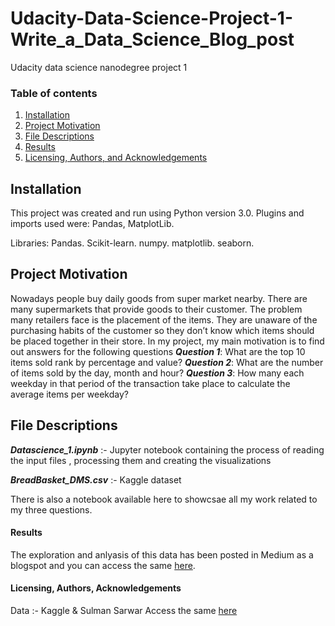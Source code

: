 # Udacity-Data-Science-Project-1-Write_a_Data_Science_Blog_post
Udacity data science nanodegree project 1

### Table of contents

1. [Installation](#Installation)
2. [Project Motivation](#motivation)
3. [File Descriptions](#files)
4. [Results](#results)
5. [Licensing, Authors, and Acknowledgements](#licensing)


## Installation <a name="installation"></a>

This project was created and run using Python version 3.0.
Plugins and imports used were: Pandas, MatplotLib.

Libraries:
Pandas.
Scikit-learn.
numpy.
matplotlib.
seaborn.


## Project Motivation<a name="motivation"></a>

Nowadays people buy daily goods from super market nearby. There are many supermarkets that provide goods to their customer. The problem many retailers face is the placement of the items. They are unaware of the purchasing habits of the customer so they don’t know which items should be placed together in their store. 
In my project, my main motivation is to find out answers for the following questions
*__Question 1__*: What are the top 10 items sold rank by percentage and value?
*__Question 2__*: What are the number of items sold by the day, month and hour?
*__Question 3__*: How many each weekday in that period of the transaction take place to calculate the average items per weekday?


## File Descriptions <a name="files"></a>

*__Datascience_1.ipynb__* :- Jupyter notebook containing the process of reading the input files , processing them and creating the visualizations

*__BreadBasket_DMS.csv__* :- Kaggle dataset

There is also a notebook available here to showcsae all my work related to my three questions.

<a name="Results"></a>
#### Results 

The exploration and anlyasis of this data has been posted in Medium as a blogspot and you can access the same [here](https://medium.com/@lendale.vijaylaxmi/detecting-fake-news-80bcdce97008).

<a name="Licensing"></a>
#### Licensing, Authors, Acknowledgements 

Data :- Kaggle & Sulman Sarwar Access the same [here](https://www.kaggle.com/sulmansarwar/transactions-from-a-bakery#BreadBasket_DMS.csv)




